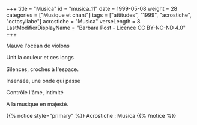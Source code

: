 +++
title = "Musica"
id = "musica_11"
date = 1999-05-08
weight = 28
categories = ["Musique et chant"]
tags = ["attitudes", "1999", "acrostiche", "octosyllabe"]
acrostiche = "Musica"
verseLength = 8
LastModifierDisplayName = "Barbara Post - Licence CC BY-NC-ND 4.0"
+++

Mauve l'océan de violons

Unit la couleur et ces longs

Silences, croches à l'espace.

Insensée, une onde qui passe

Contrôle l'âme, intimité

A la musique en majesté.

{{% notice style="primary" %}}
Acrostiche : Musica
{{% /notice %}}
